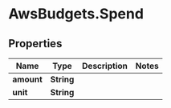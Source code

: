 # AwsBudgets.Spend

## Properties

Name | Type | Description | Notes
------------ | ------------- | ------------- | -------------
**amount** | **String** |  | 
**unit** | **String** |  | 


